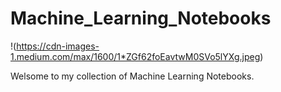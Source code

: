 # Machine_Learning_Notebooks

!(https://cdn-images-1.medium.com/max/1600/1*ZGf62foEavtwM0SVo5lYXg.jpeg)

Welsome to my collection of Machine Learning Notebooks.
